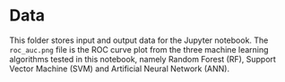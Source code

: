 # Data

This folder stores input and output data for the Jupyter notebook.
The `roc_auc.png` file is the ROC curve plot from the three machine learning algorithms tested in this notebook, namely Random Forest (RF), Support Vector Machine (SVM) and Artificial Neural Network (ANN).
